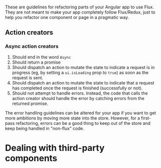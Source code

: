 These are guidelines for refactoring parts of your Angular app to use Flux. They are not meant to make your app completely follow
Flux/Redux, just to help you refactor one component or page in a pragmatic way.

## Action creators
### Async action creators
1. Should end in the word `Async`
2. Should return a promise
3. Should dispatch an action to mutate the state to indicate a request is in progress (eg, by setting a `ui.isLoading` prop to `true`)
as soon as the request is sent.
4. Should dispatch an action to mutate the state to indicate that a request has completed once the request is finished (successfully or
not).
5. Should not attempt to handle errors. Instead, the code that calls the action creator should handle the error by catching errors from
the returned promise.

The error handling guidelines can be altered for your app if you want to get more ambitions by moving more state into the store. However,
for a first-pass refactoring, errors can be a good thing to keep out of the store and keep being handled in "non-flux" code.

# Dealing with third-party components
